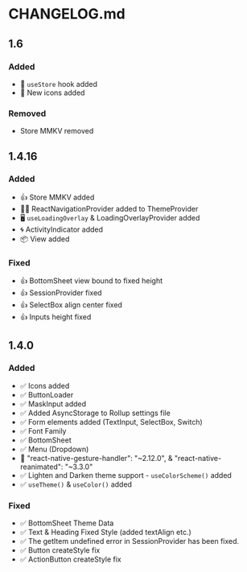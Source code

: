 # CHANGELOG.md

## 1.6

### Added

- 🏬 `useStore` hook added
- 🥰 New icons added

### Removed

- Store MMKV removed

## 1.4.16

### Added

- 👍 Store MMKV added
- 😶‍🌫️ ReactNavigationProvider added to ThemeProvider
- 🖥️ `useLoadingOverlay` & LoadingOverlayProvider added
- 🌀 ActivityIndicator added
- 📦 View added

### Fixed

- 👍 BottomSheet view bound to fixed height
- 👍 SessionProvider fixed
- 👍 SelectBox align center fixed
- 👍 Inputs height fixed

## 1.4.0

### Added

- ✅ Icons added
- ✅ ButtonLoader
- ✅ MaskInput added
- ✅ Added AsyncStorage to Rollup settings file
- ✅ Form elements added (TextInput, SelectBox, Switch)
- ✅ Font Family
- ✅ BottomSheet
- ✅ Menu (Dropdown)
- 🦮 "react-native-gesture-handler": "~2.12.0", & "react-native-reanimated": "~3.3.0"
- ✅ Lighten and Darken theme support - `useColorScheme()` added
- ✅ `useTheme()` & `useColor()` added

### Fixed

- ✅ BottomSheet Theme Data
- ✅ Text & Heading Fixed Style (added textAlign etc.)
- ✅ The getItem undefined error in SessionProvider has been fixed.
- ✅ Button createStyle fix
- ✅ ActionButton createStyle fix
